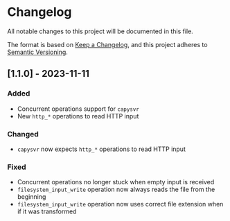 # Changelog

All notable changes to this project will be documented in this file.

The format is based on [Keep a Changelog](https://keepachangelog.com/en/1.0.0/),
and this project adheres to [Semantic Versioning](https://semver.org/spec/v2.0.0.html).

## [1.1.0] - 2023-11-11

### Added

- Concurrent operations support for `capysvr`
- New `http_*` operations to read HTTP input

### Changed

- `capysvr` now expects `http_*` operations to read HTTP input

### Fixed

- Concurrent operations no longer stuck when empty input is received
- `filesystem_input_write` operation now always reads the file from the beginning
- `filesystem_input_write` operation now uses correct file extension when if it was transformed